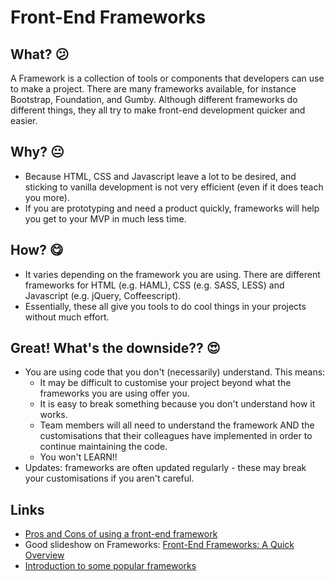 # Front-End Frameworks

## What? :confused:
A Framework is a collection of tools or components that developers can use to make a project. There are many frameworks available, for instance Bootstrap, Foundation, and Gumby. Although different frameworks do different things, they all try to make front-end development quicker and easier.

## Why? :neutral_face:
* Because HTML, CSS and Javascript leave a lot to be desired, and sticking to vanilla development is not very efficient (even if it does teach you more).
* If you are prototyping and need a product quickly, frameworks will help you get to your MVP in much less time.

## How? :yum:
* It varies depending on the framework you are using. There are different frameworks for HTML (e.g. HAML), CSS (e.g. SASS, LESS) and Javascript (e.g. jQuery, Coffeescript).
* Essentially, these all give you tools to do cool things in your projects without much effort.

## Great! What's the downside?? :heart_eyes:
* You are using code that you don't (necessarily) understand. This means:
  * It may be difficult to customise your project beyond what the frameworks you are using offer you.
  * It is easy to break something because you don't understand how it works.
  * Team members will all need to understand the framework AND the customisations that their colleagues have implemented in order to continue maintaining the code.
  * You won't LEARN!!
* Updates: frameworks are often updated regularly - these may break your customisations if you aren't careful.


## Links
* [Pros and Cons of using a front-end framework](http://www.qdigitalstudio.com/library/the-pros-and-cons-of-using-a-front-end-framework)
* Good slideshow on Frameworks: [Front-End Frameworks: A Quick Overview](http://www.slideshare.net/Diacode/frontend-frameworks-a-quick-overview)
* [Introduction to some popular frameworks](http://www.merixstudio.com/blog/front-end-frameworks-introduction-part-1/)

